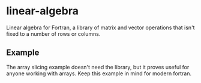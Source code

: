 # linear-algebra
Linear algebra for Fortran, a library of matrix and vector operations that isn't fixed to a number of rows or columns.
## Example
The array slicing example doesn't need the library, but it proves useful for anyone working with arrays. Keep this example in mind for modern fortran.
